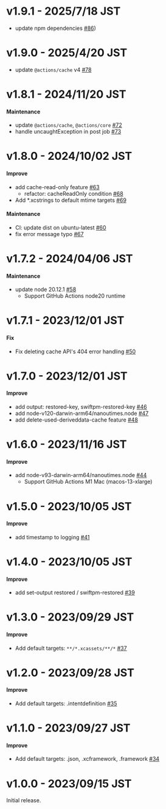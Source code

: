 # v1.9.1 - 2025/7/18 JST

* update npm dependencies [#86](https://github.com/irgaly/xcode-cache/pull/86))

# v1.9.0 - 2025/4/20 JST

* update `@actions/cache` v4 [#78](https://github.com/irgaly/xcode-cache/pull/78)

# v1.8.1 - 2024/11/20 JST

#### Maintenance

* update `@actions/cache`, `@actions/core` [#72](https://github.com/irgaly/xcode-cache/pull/72)
* handle uncaughtException in post job [#73](https://github.com/irgaly/xcode-cache/pull/73)

# v1.8.0 - 2024/10/02 JST

#### Improve

* add cache-read-only feature [#63](https://github.com/irgaly/xcode-cache/pull/63)
    * refactor: cacheReadOnly condition [#68](https://github.com/irgaly/xcode-cache/pull/68)
* Add *.xcstrings to default mtime targets  [#69](https://github.com/irgaly/xcode-cache/pull/69)

#### Maintenance

* CI: update dist on ubuntu-latest [#60](https://github.com/irgaly/xcode-cache/pull/60)
* fix error message typo [#67](https://github.com/irgaly/xcode-cache/pull/67)

# v1.7.2 - 2024/04/06 JST

#### Maintenance

* update node 20.12.1 [#58](https://github.com/irgaly/xcode-cache/pull/58)
  * Support GitHub Actions node20 runtime

# v1.7.1 - 2023/12/01 JST

#### Fix

* Fix deleting cache API's 404 error handling [#50](https://github.com/irgaly/xcode-cache/pull/50)

# v1.7.0 - 2023/12/01 JST

#### Improve

* add output: restored-key,
  swiftpm-restored-key [#46](https://github.com/irgaly/xcode-cache/pull/46)
* add node-v120-darwin-arm64/nanoutimes.node [#47](https://github.com/irgaly/xcode-cache/pull/47)
* add delete-used-deriveddata-cache feature [#48](https://github.com/irgaly/xcode-cache/pull/48)

# v1.6.0 - 2023/11/16 JST

#### Improve

* add node-v93-darwin-arm64/nanoutimes.node [#44](https://github.com/irgaly/xcode-cache/pull/44)
    * Support GitHub Actions M1 Mac (macos-13-xlarge)

# v1.5.0 - 2023/10/05 JST

#### Improve

* add timestamp to logging [#41](https://github.com/irgaly/xcode-cache/pull/41)

# v1.4.0 - 2023/10/05 JST

#### Improve

* add set-output restored / swiftpm-restored [#39](https://github.com/irgaly/xcode-cache/pull/39)

# v1.3.0 - 2023/09/29 JST

#### Improve

* Add default targets: `**/*.xcassets/**/*` [#37](https://github.com/irgaly/xcode-cache/pull/37)

# v1.2.0 - 2023/09/28 JST

#### Improve

* Add default targets: .intentdefinition [#35](https://github.com/irgaly/xcode-cache/pull/35)

# v1.1.0 - 2023/09/27 JST

#### Improve

* Add default targets: .json, .xcframework, .framework [#34](https://github.com/irgaly/xcode-cache/pull/34)

# v1.0.0 - 2023/09/15 JST

Initial release.
